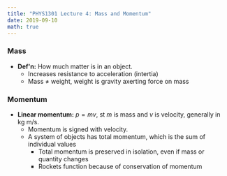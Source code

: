 ```yaml
---
title: "PHYS1301 Lecture 4: Mass and Momentum"
date: 2019-09-10
math: true 
---
```


### Mass

- **Def'n:** How much matter is in an object.
    - Increases resistance to acceleration (intertia)
    - Mass $\neq$ weight,  weight is gravity axerting force on mass

### Momentum

- **Linear momentum:** $p=mv$, st $m$ is mass and $v$ is velocity, generally in kg m/s. 
    - Momentum is signed with velocity.
    - A system of objects has total momentum, which is the sum of individual values
        - Total momentum is preserved in isolation, even if mass or quantity changes
        - Rockets function because of conservation of momentum



